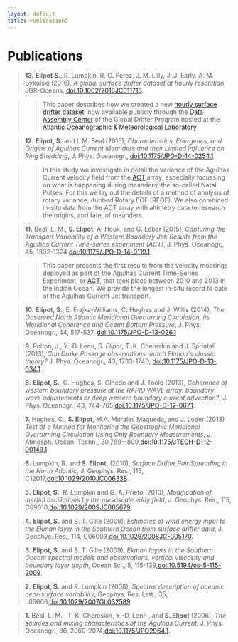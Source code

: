 ```yaml
---
layout: default
title: Publications
---
```

# Publications

>**13.** **Elipot S.**, R. Lumpkin, R. C. Perez, J. M. Lilly, J. J. Early, A. M. Sykulski (2016), *A global surface drifter dataset at hourly resolution*, JGR-Oceans, [doi:10.1002/2016JC011716](http://dx.doi.org/10.1002/2016JC011716).

>>This paper describes how we created a new [hourly surface drifter dataset](http://www.aoml.noaa.gov/phod/dac/hourly_data.php), now available publicly through the [Data Assembly Center](http://www.aoml.noaa.gov/phod/dac/dacdata.php) of the Global Drifter Program hosted at the [Atlantic Oceanographic & Meteorological Laboratory](http://www.aoml.noaa.gov)

>**12.** **Elipot, S.** and L.M. Beal (2015), *Characteristics, Energetics, and Origins of Agulhas Current Meanders and their Limited Influence on Ring Shedding*, J. Phys. Oceanogr., [doi:10.1175/JPO-D-14-0254.1](http://dx.doi.org/10.1175/JPO-D-14-0254.1)

>> In this study we investigate in detail the variance of the Agulhas Current velocity field from the [ACT](http://act.rsmas.miami.edu) array, especially focussing on what is happening during meanders, the so-called Natal Pulses. For this we lay out the details of a method of analysis of rotary variance, dubbed Rotary EOF (REOF). We also combined in-situ data from the ACT array with altimetry data to research the origins, and fate, of meanders.   

>**11.** Beal, L. M., **S. Elipot**, A. Houk, and G. Leber (2015), *Capturing the Transport Variability of a Western Boundary Jet: Results from the Agulhas Current Time-series experiment (ACT)*, J. Phys. Oceanogr., 45, 1302-1324  [doi:10.1175/JPO-D-14-0119.1](http://dx.doi.org/10.1175/JPO-D-14-0119.1)

>> This paper presents the first results from the velocity moorings deployed as part of the Agulhas Current Time-Series Experiment, or [ACT](http://act.rsmas.miami.edu), that took place between 2010 and 2013 in the Indian Ocean. We provide the longest in-situ record to date of the Agulhas Current Jet transport.

>**10.** **Elipot, S.**, E. Frajka-Williams, C. Hughes and J. Willis (2014), *The Observed North Atlantic Meridional Overturning Circulation, its Meridional Coherence and Ocean Bottom Pressure*,  J. Phys. Oceanogr., 44, 517-537, [doi:10.1175/JPO-D-13-026.1](http://dx.doi.org/10.1175/JPO-D-13-026.1)

>**9.** Polton, J., Y.-D. Lenn, *S. Elipot*, T. K. Chereskin and J. Sprintall (2013), *Can Drake Passage observations match Ekman's classic theory?* J. Phys. Oceanogr., 43, 1733-1740, [doi:10.1175/JPO-D-13-034.1](http://dx.doi.org/10.1175/JPO-D-13-034.1).

>**8.** **Elipot, S.**, C. Hughes, S. Olhede and J. Toole (2013), *Coherence of western boundary pressure at the RAPID WAVE array: boundary wave adjustements or deep western boundary current advection?*, J. Phys. Oceanogr., 43, 744-765,[doi:10.1175/JPO-D-12-067.1](http://dx.doi.org/10.1175/JPO-D-12-067.1).

>**7.** Hughes, C., **S. Elipot**, M.A. Morales Maqueda, and J. Loder (2013) *Test of a Method for Monitoring the Geostrophic Meridional Overturning Circulation Using Only Boundary Measurements*, J. Atmosph. Ocean. Techn., 30,789--809,[doi:10.1175/JTECH-D-12-00149.1](http://dx.doi.org/10.1175/JTECH-D-12-00149.1).

 >**6.** Lumpkin, R. and **S. Elipot**, (2010), *Surface Drifter Pair Spreading in the North Atlantic*, J. Geophys. Res., 115, C12017,[doi:10.1029/2010JC006338](http://dx.doi.org/10.1029/2010JC006338).

>**5.** **Elipot, S.**, R. Lumpkin and G. A. Prieto (2010), *Modification of inertial oscillations by the mesoscale eddy field*, J. Geophys. Res., 115, C09010,[doi:10.1029/2009JC005679](http://dx.doi.org/10.1029/2009JC005679).

>**4.** **Elipot, S.** and S. T. Gille (2009), *Estimates of wind energy input to the Ekman layer in the Southern Ocean from surface drifter data*, J. Geophys. Res., 114, C06003,[doi:10.1029/2008JC-005170](http://dx.doi.org/10.1029/2008JC005170).

>**3.** **Elipot, S.** and S. T. Gille (2009), *Ekman layers in the *Southern Ocean*: spectral models and observations, vertical viscosity and boundary layer depth*, Ocean Sci., 5, 115-139,[doi:10.5194/os-5-115-2009](http://dx.doi.org/10.5194/os-5-115-2009).

>**2.** **Elipot, S.** and R. Lumpkin (2008), *Spectral description of oceanic near-surface variability*, Geophys. Res. Lett., 35, L05606,[doi:10.1029/2007GL032589](http://dx.doi.org/10.1029/2007GL032874).

>**1.** Beal, L. M. , T. K. Chereskin, Y.-D. Lenn , and **S. Elipot** (2006), *The sources and mixing characteristics of the Agulhas Current*, J. Phys. Oceanogr., 36, 2060-2074,[doi:10.1175/JPO2964.1](http://dx.doi.org/10.1175/JPO2964.1).
